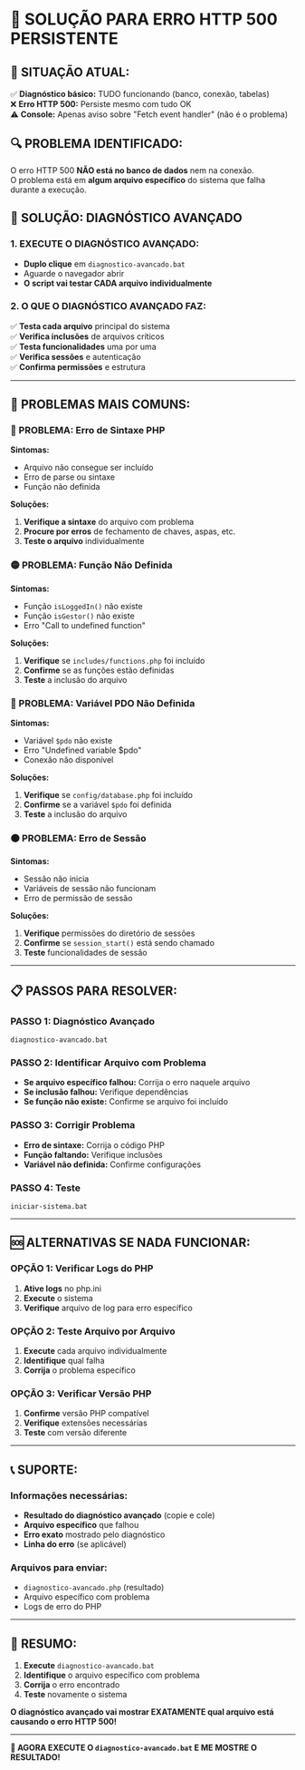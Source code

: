 # 🚨 SOLUÇÃO PARA ERRO HTTP 500 PERSISTENTE

## 🎯 **SITUAÇÃO ATUAL:**
✅ **Diagnóstico básico:** TUDO funcionando (banco, conexão, tabelas)  
❌ **Erro HTTP 500:** Persiste mesmo com tudo OK  
⚠️ **Console:** Apenas aviso sobre "Fetch event handler" (não é o problema)  

## 🔍 **PROBLEMA IDENTIFICADO:**
O erro HTTP 500 **NÃO está no banco de dados** nem na conexão.  
O problema está em **algum arquivo específico** do sistema que falha durante a execução.

## 🚀 **SOLUÇÃO: DIAGNÓSTICO AVANÇADO**

### **1. EXECUTE O DIAGNÓSTICO AVANÇADO:**
- **Duplo clique** em `diagnostico-avancado.bat`
- Aguarde o navegador abrir
- **O script vai testar CADA arquivo individualmente**

### **2. O QUE O DIAGNÓSTICO AVANÇADO FAZ:**
✅ **Testa cada arquivo** principal do sistema  
✅ **Verifica inclusões** de arquivos críticos  
✅ **Testa funcionalidades** uma por uma  
✅ **Verifica sessões** e autenticação  
✅ **Confirma permissões** e estrutura  

---

## 🎯 **PROBLEMAS MAIS COMUNS:**

### **🔴 PROBLEMA: Erro de Sintaxe PHP**
**Sintomas:**
- Arquivo não consegue ser incluído
- Erro de parse ou sintaxe
- Função não definida

**Soluções:**
1. **Verifique a sintaxe** do arquivo com problema
2. **Procure por erros** de fechamento de chaves, aspas, etc.
3. **Teste o arquivo** individualmente

### **🟡 PROBLEMA: Função Não Definida**
**Sintomas:**
- Função `isLoggedIn()` não existe
- Função `isGestor()` não existe
- Erro "Call to undefined function"

**Soluções:**
1. **Verifique** se `includes/functions.php` foi incluído
2. **Confirme** se as funções estão definidas
3. **Teste** a inclusão do arquivo

### **🔵 PROBLEMA: Variável PDO Não Definida**
**Sintomas:**
- Variável `$pdo` não existe
- Erro "Undefined variable $pdo"
- Conexão não disponível

**Soluções:**
1. **Verifique** se `config/database.php` foi incluído
2. **Confirme** se a variável `$pdo` foi definida
3. **Teste** a inclusão do arquivo

### **🟠 PROBLEMA: Erro de Sessão**
**Sintomas:**
- Sessão não inicia
- Variáveis de sessão não funcionam
- Erro de permissão de sessão

**Soluções:**
1. **Verifique** permissões do diretório de sessões
2. **Confirme** se `session_start()` está sendo chamado
3. **Teste** funcionalidades de sessão

---

## 📋 **PASSOS PARA RESOLVER:**

### **PASSO 1: Diagnóstico Avançado**
```
diagnostico-avancado.bat
```

### **PASSO 2: Identificar Arquivo com Problema**
- **Se arquivo específico falhou:** Corrija o erro naquele arquivo
- **Se inclusão falhou:** Verifique dependências
- **Se função não existe:** Confirme se arquivo foi incluído

### **PASSO 3: Corrigir Problema**
- **Erro de sintaxe:** Corrija o código PHP
- **Função faltando:** Verifique inclusões
- **Variável não definida:** Confirme configurações

### **PASSO 4: Teste**
```
iniciar-sistema.bat
```

---

## 🆘 **ALTERNATIVAS SE NADA FUNCIONAR:**

### **OPÇÃO 1: Verificar Logs do PHP**
1. **Ative logs** no php.ini
2. **Execute** o sistema
3. **Verifique** arquivo de log para erro específico

### **OPÇÃO 2: Teste Arquivo por Arquivo**
1. **Execute** cada arquivo individualmente
2. **Identifique** qual falha
3. **Corrija** o problema específico

### **OPÇÃO 3: Verificar Versão PHP**
1. **Confirme** versão PHP compatível
2. **Verifique** extensões necessárias
3. **Teste** com versão diferente

---

## 📞 **SUPORTE:**

### **Informações necessárias:**
- **Resultado do diagnóstico avançado** (copie e cole)
- **Arquivo específico** que falhou
- **Erro exato** mostrado pelo diagnóstico
- **Linha do erro** (se aplicável)

### **Arquivos para enviar:**
- `diagnostico-avancado.php` (resultado)
- Arquivo específico com problema
- Logs de erro do PHP

---

## 🎯 **RESUMO:**

1. **Execute** `diagnostico-avancado.bat`
2. **Identifique** o arquivo específico com problema
3. **Corrija** o erro encontrado
4. **Teste** novamente o sistema

**O diagnóstico avançado vai mostrar EXATAMENTE qual arquivo está causando o erro HTTP 500!**

---

**🚀 AGORA EXECUTE O `diagnostico-avancado.bat` E ME MOSTRE O RESULTADO!**
